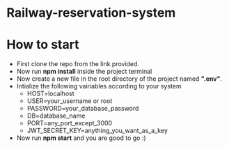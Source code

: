 # Railway-reservation-system

# How to start

* First clone the repo from the link provided.
* Now run **npm install** inside the project terminal
* Now create a new file in the root directory of the project named **".env"**.
* Intialize the following vairiables according to your system
  * HOST=localhost
  * USER=your_username or root
  * PASSWORD=your_database_password
  * DB=database_name
  * PORT=any_port_except_3000
  * JWT_SECRET_KEY=anything_you_want_as_a_key
 * Now run **npm start** and you are good to go :)
